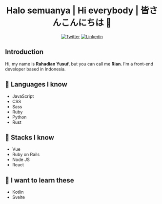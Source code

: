 <h1 align="center">Halo semuanya | Hi everybody | 皆さんこんにちは 👋</h1>

<p align="center">
  <a href="https://twitter.com/pomadgw"><img src="https://img.shields.io/badge/-pomadgw-1ca0f1?style=flat-square&logo=Twitter&logoColor=white&link=https://twitter.com/pomadgw" alt="Twitter"></a>
  <a href="https://www.linkedin.com/in/rahadianyusuf/"><img src="https://img.shields.io/badge/-Rahadian_Yusuf-blue?style=flat-square&logo=Linkedin&logoColor=white&link=https://www.linkedin.com/in/rahadianyusuf/" alt="Linkedin"></a>
</p>

## Introduction

Hi, my name is **Rahadian Yusuf**, but you can call me **Rian**. I'm a front-end developer based in Indonesia.

## 🌱 Languages I know
- JavaScript
- CSS
- Sass
- Ruby
- Python
- Rust

## 🔭 Stacks I know
- Vue
- Ruby on Rails
- Node JS
- React

## 🤔 I want to learn these
- Kotlin
- Svelte

<!--
**pomadgw/pomadgw** is a ✨ _special_ ✨ repository because its `README.md` (this file) appears on your GitHub profile.

Here are some ideas to get you started:

- 🔭 I’m currently working on ...
- 🌱 I’m currently learning ...
- 👯 I’m looking to collaborate on ...
- 🤔 I’m looking for help with ...
- 💬 Ask me about ...
- 📫 How to reach me: ...
- 😄 Pronouns: ...
- ⚡ Fun fact: ...
-->
